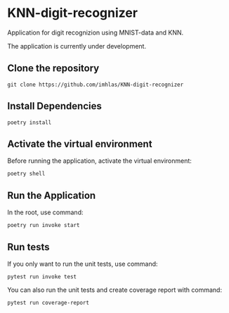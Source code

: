 # KNN-digit-recognizer

Application for digit recognizion using MNIST-data and KNN. 

The application is currently under development.

## Clone the repository

```git clone https://github.com/imhlas/KNN-digit-recognizer```

## Install Dependencies

```poetry install```

## Activate the virtual environment

Before running the application, activate the virtual environment:

```poetry shell```

## Run the Application

In the root, use command:

```poetry run invoke start```

## Run tests

If you only want to run the unit tests, use command:

```pytest run invoke test```

You can also run the unit tests and create coverage report with command:

```pytest run coverage-report```
